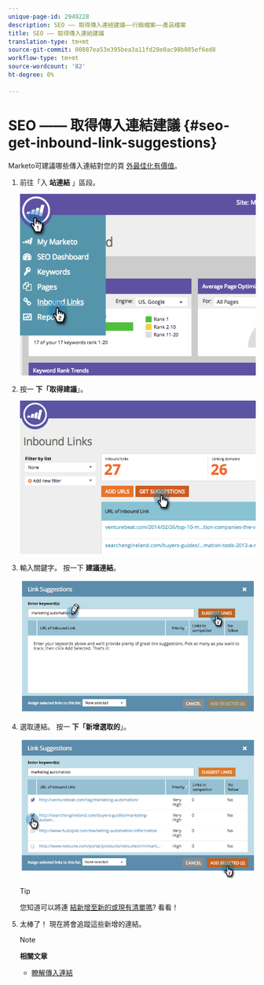 ```yaml
---
unique-page-id: 2949228
description: SEO —— 取得傳入連結建議——行銷檔案——產品檔案
title: SEO —— 取得傳入連結建議
translation-type: tm+mt
source-git-commit: 00887ea53e395bea3a11fd28e0ac98b085ef6ed8
workflow-type: tm+mt
source-wordcount: '82'
ht-degree: 0%

---
```



# SEO —— 取得傳入連結建議 {#seo-get-inbound-link-suggestions}

Marketo可建議哪些傳入連結對您的頁 [外最佳化有價值](../../../../product-docs/additional-apps/seo/understanding-seo/understanding-search-engine-optimization.md)。

1. 前往「入 **站連結** 」區段。

   ![](assets/image2014-9-18-13-3a20-3a44.png)

1. 按一 **下「取得建議**」。

   ![](assets/image2014-9-18-13-3a21-3a8.png)

1. 輸入關鍵字。 按一下 **建議連結**。

   ![](assets/image2014-9-18-13-3a21-3a31.png)

1. 選取連結。 按一 **下「新增選取的**」。

   ![](assets/image2014-9-18-13-3a21-3a40.png)

   >[!TIP]
   >
   >您知道可以將連 [結新增至新的或現有清單嗎](seo-add-remove-an-inbound-link-url-from-a-list.md)? 看看！

1. 太棒了！ 現在將會追蹤這些新增的連結。

   >[!NOTE]
   >
   >**相關文章**
   >
   >    
   >    
   >    * [瞭解傳入連結](seo-understanding-inbound-links.md)



